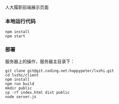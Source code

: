 人大履职前端展示页面

### 本地运行代码

```
npm install
npm start
```

### 部署

服务器上的操作，服务器主目录下：

```
git clone git@git.coding.net:happypeter/lvzhi.git
cd lvzhi/client
npm install
npm run build
mkdir public
cp -rf index.html dist public
node server.js
```

